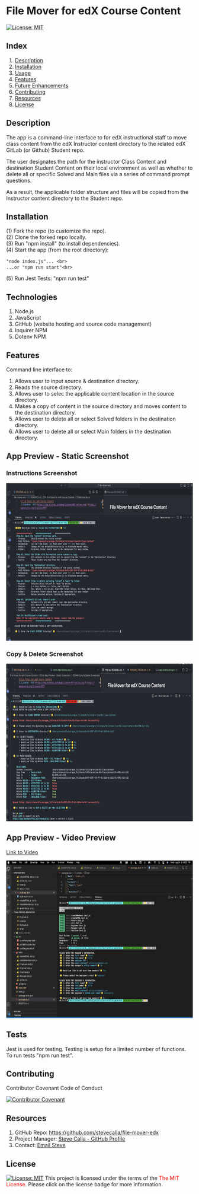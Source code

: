 # File Mover for edX Course Content
[![License:  MIT](https://img.shields.io/badge/License-MIT-yellow.svg)](https://opensource.org/licenses/MIT)

## Index

1. [Description](#description)
2. [Installation](#installation)
3. [Usage](#usage)
4. [Features](#features)
5. [Future Enhancements](#future-enhancements)
6. [Contributing](#contributing)
7. [Resources](#resources)
8. [License](#license)

## Description


The app is a command-line interface to for edX instructional staff to move class content from the edX Instructor content directory to the related edX GitLab (or Github) Student repo. 

The user designates the path for the instructor Class Content and destination Student Content on their local environment as well as whether to delete all or specific Solved and Main files via a series of command prompt questions. 

As a result, the applicable folder structure and files will be copied from the Instructor content directory to the Student repo.


## Installation

(1) Fork the repo (to customize the repo).<br>
(2) Clone the forked repo locally.<br>
(3) Run "npm install" (to install dependencies).<br>
(4) Start the app (from the root directory):

    "node index.js"... <br>
    ...or "npm run start"<br>

(5) Run Jest Tests: "npm run test"

## Technologies

1. Node.js
2. JavaScript
3. GitHub (website hosting and source code management)
4. Inquirer NPM
5. Dotenv NPM

## Features

Command line interface to:

1. Allows user to input source & destination directory.
2. Reads the source directory. 
3. Allows user to selec the applicable content location in the source directory.
4. Makes a copy of content in the source directory and moves content to the destination directory.
5. Allows user to delete all or select Solved folders in the destination directory.
6. Allows user to delete all or select Main folders in the destination directory.

## App Preview - Static Screenshot

### Instructions Screenshot
<img alt="" src="./dist/images/instructionsDemo.png" width="100%" height="425"/>

### Copy & Delete Screenshot
<img alt="" src="./dist/images/copyDeleteDemo.png" width="100%" height="425"/>


## App Preview - Video Preview 
[Link to Video](https://www.youtube.com/watch?v=_hr9SKZC5Rc&feature=youtu.be)

<img alt="" src="./dist/images/app-video-demo.gif" width="100%" height="425"/>

## Tests

Jest is used for testing. Testing is setup for a limited number of functions. To run tests "npm run test".

## Contributing

Contributor Covenant Code of Conduct

[![Contributor Covenant](https://img.shields.io/badge/Contributor%20Covenant-2.1-4baaaa.svg)](https://www.contributor-covenant.org/version/2/1/code_of_conduct/code_of_conduct.md)

<!-- DELETE THIS SECTION FOR THE FINAL README. For more information on example contribution guidelines please see the links below.

1. Contributor Convent: [Information](https://www.contributor-covenant.org/)
2. Contributor Covenant Code of Conduct: [Markdown File](hhttps://www.contributor-covenant.org/version/2/1/code_of_conduct/code_of_conduct.md)
-->

## Resources

1. GitHub Repo: <https://github.com/stevecalla/file-mover-edx>
2. Project Manager: [Steve Calla - GitHub Profile](https://github.com/stevecalla)
3. Contact: [Email Steve](mailto:callasteven@gmail.com)

## License 

[![License:  MIT](https://img.shields.io/badge/License-MIT-yellow.svg)](https://opensource.org/licenses/MIT)
This project is licensed under the terms of the <span style="color:red">The MIT License</span>. Please click on the license badge for more information.

<!-- DELETE THIS SECTION FOR THE FINAL README. Per Github, you are under no obligation to choose a license. However, without a license, the default copyright laws apply, meaning that you retain all rights to your source code and no one may reproduce, distribute, or create derivative works from your work. If you're creating an open source project, we strongly encourage you to include an open source license. The Open Source Guide provides additional guidance on choosing the correct license for your project. SEE THE FOLLOWING LINKS FOR MORE INFORMATION:

1. GitHub: [Licensing a repository](https://docs.github.com/en/repositories/managing-your-repositorys-settings-and-features/customizing-your-repository/licensing-a-repository)
2. Open Source Guide: [To Choose A License](https://choosealicense.com/)
-->

<!-- OTHER SECTIONS IF YOU LIKE
## Technologies

1. HTML
2. CSS
3. JavaScript
4. GitHub (website hosting and source code management)
5. TBD
6. TBD

### 3rd Party Application Programming Interfaces

1. [TBD](https://TBD)
2. [TBD](https://TBD)
3. [TBD](https://TBD)

### Dependencies

1. [VS Code Live Server](https://ritwickdey.github.io/vscode-live-server/)

## Collaborators

1. FIRST & LAST NAME: [Github LINK](https://github.com/<Github user name>/)
2. FIRST & LAST NAME: [Github LINK](https://github.com/<Github user name>/)
3. FIRST & LAST NAME: [Github LINK](https://github.com/<Github user name>/)

## Resources

1. GitHub Repo: <https://github.com/tbd/tbd>
2. GitHub Hosted URL: <https://tbd.tbd.com/tbd>

## Future Enhancements

This app can be enhanced by (a) creating the ability to add multiple teams with functionality to switch between teams on the webpage, (b) ability to add a team name and mission, (c) provide more or custom detail about each team member such as the ability to upload a photo, add pronouns, add fun facts, add a phone number and more, (d) the ability to add or delete team members (which can now be done but it's a complete re-build rather than amending the current team), (e) the abiility to modify team member information on the website or from the command line, (f) the ability to customize the page with team colors, icons or other team specific/brand details and (f) more.
<!-- 
1. TBD
2. TBD
3. TBD
-->
